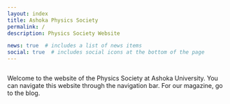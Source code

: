 ```yaml
---
layout: index
title: Ashoka Physics Society
permalink: /
description: Physics Society Website

news: true  # includes a list of news items
social: true  # includes social icons at the bottom of the page
---
```


<div class="row">
    <div class="col-sm mt-3 mt-md-0">
        <img class="img-fluid rounded z-depth-1" src="{{ '/assets/img/universe.jpg' | relative_url }}" alt="" title="example image"/>
    </div>
</div>

Welcome to the website of the Physics Society at Ashoka University. You can navigate this website through the navigation bar. For our magazine, go to the blog.

